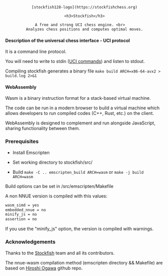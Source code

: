 <div align="center">

	[stockfish128-logo](https://stockfishchess.org)

	<h3>Stockfish</h3>

	A free and strong UCI chess engine. <br>	
	Analyzes chess positions and computes optimal moves.

</div>

#### Description of the universal chess interface - UCI protocol

It is a command line protocol.

You will need to write to stdin ([UCI commands](https://backscattering.de/chess/uci/)) and listen to stdout.

Compiling stockfish generates a binary file `make build ARCH=x86-64-avx2 > build.log 2>&1`

#### WebAssembly 

Wasm is a binary instruction format for a stack-based virtual machine.

The code can be run in a modern browser to build a virtual machine which allows developers to run compiled codes (C++, Rust, etc.) on the client.

WebAssembly is designed to complement and run alongside JavaScript, sharing functionality between them.


### Prerequisites

* Install Emscripten

* Set working directory to stockfish/src/

* Build  `make -C .. emscripten_build ARCH=wasm` or `make -j build ARCH=wasm`

Build options can be set in /src/emscripten/Makefile

A non NNUE version is compiled with this values:
```sh
wasm_simd = yes
embedded_nnue = no
minify_js = no
assertion = no 
```

If you use the "minify_js" option, the version is compiled with warnings.



### Acknowledgements

Thanks to the [Stockfish](https://github.com/official-stockfish/Stockfish) team and all its contributors.

The nnue-wasm compilation method (emscripten directory && Makefile) are based on [Hiroshi Ogawa](https://github.com/hi-ogawa/Stockfish) github repo.

[stockfish128-logo]: https://stockfishchess.org/images/logo/icon_128x128.png